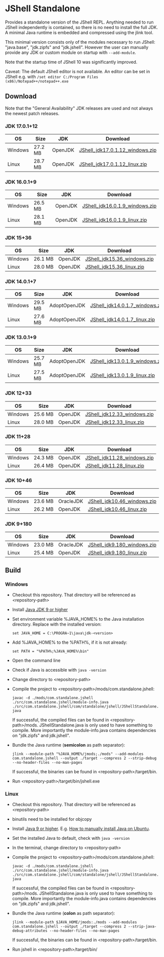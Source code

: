 # JShell Standalone
Provides a standalone version of the JShell REPL. Anything needed to run JShell independently is contained, so there is no need to install the full JDK. A minimal Java runtime is embedded and compressed using the jlink tool.

This minimal version consists only of the modules necessary to run JShell: "java.base", "jdk.zipfs" and "jdk.jshell".
However the user can manually provide any JDK or custom module on startup with `--add-module`.

Note that the startup time of JShell 10 was significantly improved.

Caveat: The default JShell editor is not available. An editor can be set in JShell e.g. with `/set editor C:/Program Files (x86)/Notepad++/notepad++.exe`

## Download

Note that the "General Availability" JDK releases are used and not always the newest patch releases.

### JDK 17.0.1+12

| OS | Size | JDK | Download |
| - | - | - | - |
| Windows | 27.2 MB | OpenJDK | [JShell_jdk17.0.1.12_windows.zip](https://github.com/shathor/JShellStandalone/releases/download/jdk-17.0.1%2B12/JShell_jdk17.0.1.12_windows.zip) |
| Linux | 28.7 MB | OpenJDK | [JShell_jdk17.0.1.12_linux.zip](https://github.com/shathor/JShellStandalone/releases/download/jdk-17.0.1%2B12/JShell_jdk17.0.1.12_linux.zip) |
### JDK 16.0.1+9

| OS | Size | JDK | Download |
| - | - | - | - |
| Windows | 26.5 MB | OpenJDK | [JShell_jdk16.0.1.9_windows.zip](https://github.com/shathor/JShellStandalone/releases/download/jdk-16.0.1%2B9/JShell_jdk16.0.1.9_windows.zip) |
| Linux | 28.1 MB | OpenJDK | [JShell_jdk16.0.1.9_linux.zip](https://github.com/shathor/JShellStandalone/releases/download/jdk-16.0.1%2B9/JShell_jdk16.0.1.9_linux.zip) |
### JDK 15+36

| OS | Size | JDK | Download |
| - | - | - | - |
| Windows | 26.1 MB | OpenJDK | [JShell_jdk15.36_windows.zip](https://github.com/shathor/JShellStandalone/releases/download/jdk-15%2B36/JShell_jdk15.36_windows.zip) |
| Linux | 28.0 MB | OpenJDK | [JShell_jdk15.36_linux.zip](https://github.com/shathor/JShellStandalone/releases/download/jdk-15%2B36/JShell_jdk15.36_linux.zip) |
### JDK 14.0.1+7

| OS | Size | JDK | Download |
| - | - | - | - |
| Windows | 29.5 MB | AdoptOpenJDK | [JShell_jdk14.0.1.7_windows.zip](https://github.com/shathor/JShellStandalone/releases/download/jdk-14.0.1%2B7/JShell_jdk14.0.1.7_windows.zip) |
| Linux | 27.6 MB | AdoptOpenJDK | [JShell_jdk14.0.1.7_linux.zip](https://github.com/shathor/JShellStandalone/releases/download/jdk-14.0.1%2B7/JShell_jdk14.0.1.7_linux.zip) |
### JDK 13.0.1+9

| OS | Size | JDK | Download |
| - | - | - | - |
| Windows | 25.7 MB | AdoptOpenJDK | [JShell_jdk13.0.1.9_windows.zip](https://github.com/shathor/JShellStandalone/releases/download/jdk-13.0.1%2B9/JShell_jdk13.0.1.9_windows.zip) |
| Linux | 27.5 MB | AdoptOpenJDK | [JShell_jdk13.0.1.9_linux.zip](https://github.com/shathor/JShellStandalone/releases/download/jdk-13.0.1%2B9/JShell_jdk13.0.1.9_linux.zip) |
### JDK 12+33

| OS | Size | JDK | Download |
| - | - | - | - |
| Windows | 25.6 MB | OpenJDK | [JShell_jdk12.33_windows.zip](https://github.com/shathor/JShellStandalone/releases/download/jdk-12%2B33/JShell_jdk12.33_windows.zip) |
| Linux | 28.0 MB | OpenJDK | [JShell_jdk12.33_linux.zip](https://github.com/shathor/JShellStandalone/releases/download/jdk-12%2B33/JShell_jdk12.33_linux.zip) |
### JDK 11+28

| OS | Size | JDK | Download |
| - | - | - | - |
| Windows | 24.3 MB | OpenJDK | [JShell_jdk11.28_windows.zip](https://github.com/shathor/JShellStandalone/releases/download/jdk-11%2B28/JShell_jdk11.28_windows.zip) |
| Linux | 26.4 MB | OpenJDK | [JShell_jdk11.28_linux.zip](https://github.com/shathor/JShellStandalone/releases/download/jdk-11%2B28/JShell_jdk11.28_linux.zip) |
### JDK 10+46

| OS | Size | JDK | Download |
| - | - | - | - |
| Windows | 23.6 MB | OracleJDK | [JShell_jdk10.46_windows.zip](https://github.com/shathor/JShellStandalone/releases/download/jdk-10%2B46/JShell_jdk10.46_windows.zip) |
| Linux | 26.2 MB | OpenJDK | [JShell_jdk10.46_linux.zip](https://github.com/shathor/JShellStandalone/releases/download/jdk-10%2B46/JShell_jdk10.46_linux.zip) |
### JDK 9+180

| OS | Size | JDK | Download |
| - | - | - | - |
| Windows | 23.0 MB | OracleJDK | [JShell_jdk9.180_windows.zip](https://github.com/shathor/JShellStandalone/releases/download/jdk-9%2B180/JShell_jdk9.180_windows.zip) |
| Linux | 25.4 MB | OpenJDK | [JShell_jdk9.180_linux.zip](https://github.com/shathor/JShellStandalone/releases/download/jdk-9%2B180/JShell_jdk9.180_linux.zip) |

## Build

### Windows

* Checkout this repository. That directory will be referenced as \<repository-path>
* Install [Java JDK 9 or higher](http://jdk.java.net/)
* Set environment variable %JAVA_HOME% to the Java installation directory. Replace <version> with the installed version:

  `set JAVA_HOME = C:\PROGRA~1\java\jdk-<version>`
  
* Add %JAVA_HOME% to the %PATH%, if it is not already:

  `set PATH = "%PATH%;%JAVA_HOME%\bin"`
* Open the command line
* Check if Java is accessible with `java -version`
* Change directory to \<repository-path>
* Compile the project to \<repository-path>/mods/com.standalone.jshell:

  `javac -d ./mods/com.standalone.jshell ./src/com.standalone.jshell/module-info.java ./src/com.standalone.jshell/com/standalone/jshell/JShellStandalone.java`
  
  If successful, the compiled files can be found in \<repository-path>/mods.
  JShellStandalone.java is only used to have something to compile.
  More importantly the module-info.java contains dependencies on "jdk.zipfs" and jdk.jshell".
* Bundle the Java runtime (**semicolon** as path separator):

  `jlink --module-path "%JAVA_HOME%/jmods;./mods" --add-modules com.standalone.jshell --output ./target --compress 2 --strip-debug --no-header-files --no-man-pages`
  
  If successful, the binaries can be found in \<repository-path>/target/bin.
  
* Run \<repository-path>/target/bin/jshell.exe

### Linux

* Checkout this repository. That directory will be referenced as \<repository-path>
* binutils need to be installed for objcopy
* Install [Java 9 or higher](http://jdk.java.net/). E.g. [How to manually install Java on Ubuntu](https://thishosting.rocks/install-java-ubuntu/#manually).
* Set the installed Java to default, check with `java -version`
* In the terminal, change directory to \<repository-path>
* Compile the project to \<repository-path>/mods/com.standalone.jshell:

  `javac -d ./mods/com.standalone.jshell ./src/com.standalone.jshell/module-info.java ./src/com.standalone.jshell/com/standalone/jshell/JShellStandalone.java`
  
  If successful, the compiled files can be found in \<repository-path>/mods.
  JShellStandalone.java is only used to have something to compile.
  More importantly the module-info.java contains dependencies on "jdk.zipfs" and jdk.jshell".
* Bundle the Java runtime (**colon** as path separator):

  `jlink --module-path $JAVA_HOME/jmods:./mods --add-modules com.standalone.jshell --output ./target --compress 2 --strip-java-debug-attributes --no-header-files --no-man-pages`
  
  If successful, the binaries can be found in \<repository-path>/target/bin.
  
* Run jshell in \<repository-path>/target/bin/
  
  
  



